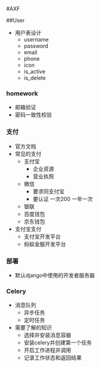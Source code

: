 #AXF

##User
- 用户表设计
    - username
    - password
    - email
    - phone
    - icon
    - is_active
    - is_delete
    
### homework
- 邮箱验证
- 密码一致性校验


### 支付
- 官方文档
- 常见的支付
    - 支付宝
        - 企业资源
        - 营业执照
    - 微信
        - 要求同支付宝
        - 要认证 一次200 一年一次
    - 银联
    - 百度钱包
    - 京东钱包
- 支付宝支付
    - 支付宝开发平台
    - 蚂蚁金服开发平台
    
### 部署
- 默认django中使用的开发者服务器

### Celery
- 消息队列
    - 异步任务
    - 定时任务
- 需要了解的知识
    - 选择并安装消息容器
    - 安装celery并创建第一个任务
    - 开启工作进程并调用
    - 记录工作状态和返回结果

